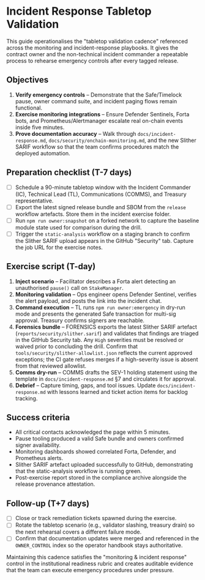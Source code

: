 # Incident Response Tabletop Validation

This guide operationalises the "tabletop validation cadence" referenced across the
monitoring and incident-response playbooks. It gives the contract owner and the
non-technical incident commander a repeatable process to rehearse emergency
controls after every tagged release.

## Objectives

1. **Verify emergency controls** – Demonstrate that the Safe/Timelock pause,
   owner command suite, and incident paging flows remain functional.
2. **Exercise monitoring integrations** – Ensure Defender Sentinels, Forta bots,
   and Prometheus/Alertmanager escalate real on-chain events inside five minutes.
3. **Prove documentation accuracy** – Walk through `docs/incident-response.md`,
   `docs/security/onchain-monitoring.md`, and the new Slither SARIF workflow so
   that the team confirms procedures match the deployed automation.

## Preparation checklist (T-7 days)

- [ ] Schedule a 90-minute tabletop window with the Incident Commander (IC),
      Technical Lead (TL), Communications (COMMS), and Treasury representative.
- [ ] Export the latest signed release bundle and SBOM from the `release`
      workflow artefacts. Store them in the incident exercise folder.
- [ ] Run `npm run owner:snapshot` on a forked network to capture the baseline
      module state used for comparison during the drill.
- [ ] Trigger the `static-analysis` workflow on a staging branch to confirm the
      Slither SARIF upload appears in the GitHub "Security" tab. Capture the
      job URL for the exercise notes.

## Exercise script (T-day)

1. **Inject scenario** – Facilitator describes a Forta alert detecting an
   unauthorised `pause()` call on `StakeManager`.
2. **Monitoring validation** – Ops engineer opens Defender Sentinel, verifies
   the alert payload, and posts the link into the incident chat.
3. **Command execution** – TL runs `npm run owner:emergency` in dry-run mode and
   presents the generated Safe transaction for multi-sig approval. Treasury
   confirms signers are reachable.
4. **Forensics bundle** – FORENSICS exports the latest Slither SARIF artefact
   (`reports/security/slither.sarif`) and validates that findings are triaged in
   the GitHub Security tab. Any `High` severities must be resolved or waived
   prior to concluding the drill. Confirm that `tools/security/slither-allowlist.json`
   reflects the current approved exceptions; the CI gate refuses merges if a
   high-severity issue is absent from that reviewed allowlist.
5. **Comms dry-run** – COMMS drafts the SEV-1 holding statement using the
   template in `docs/incident-response.md` §7 and circulates it for approval.
6. **Debrief** – Capture timing, gaps, and tool issues. Update `docs/incident-response.md`
   with lessons learned and ticket action items for backlog tracking.

## Success criteria

- All critical contacts acknowledged the page within 5 minutes.
- Pause tooling produced a valid Safe bundle and owners confirmed signer
  availability.
- Monitoring dashboards showed correlated Forta, Defender, and Prometheus
  alerts.
- Slither SARIF artefact uploaded successfully to GitHub, demonstrating that the
  static-analysis workflow is running green.
- Post-exercise report stored in the compliance archive alongside the release
  provenance attestation.

## Follow-up (T+7 days)

- [ ] Close or track remediation tickets spawned during the exercise.
- [ ] Rotate the tabletop scenario (e.g., validator slashing, treasury drain) so
      the next rehearsal covers a different failure mode.
- [ ] Confirm that documentation updates were merged and referenced in the
      `OWNER_CONTROL` index so the operator handbook stays authoritative.

Maintaining this cadence satisfies the "monitoring & incident response" control
in the institutional readiness rubric and creates auditable evidence that the
team can execute emergency procedures under pressure.
